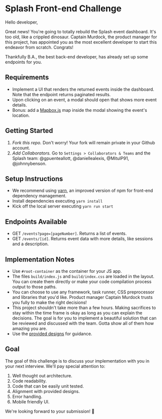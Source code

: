 # Splash Front-end Challenge

Hello developer,

Great news! You're going to totally rebuild the Splash event dashboard. It's too old, like a crippled dinosaur. Captain Murdock, the product manager for this project, has appointed you as the most excellent developer to start this endeavor from scratch. Congrats!

Thankfully B.A., the best back-end developer, has already set up some endpoints for you.

## Requirements

* Implement a UI that renders the returned events inside the dashboard. Note that the endpoint returns paginated results.
* Upon clicking on an event, a modal should open that shows more event details.
* Bonus: add a [Mapbox.js](https://www.mapbox.com/) map inside the modal showing the event's location.

## Getting Started

1. *Fork this repo.* Don't worry! Your fork will remain private in your Github account.
2. *Add Collaborators.* Go to `Settings > Collaborators & Teams` and the Splash team: @gpuenteallott, @daniellealexis, @MitulP91, @johnnybenson.

## Setup Instructions
* We recommend using [yarn](https://yarnpkg.com/en/), an improved version of npm for front-end dependency management.
* Install dependencies executing `yarn install`
* Kick off the local server executing `yarn run start`

## Endpoints Available

* GET `/events?page=[pageNumber]`. Returns a list of events.
* GET `/events/[id]`. Returns event data with more details, like sessions and a description.

## Implementation Notes

* Use `#root-container` as the container for your JS app.
* The files `build/index.js` and `build/index.css` are loaded in the layout. You can create them directly or make your code compilation process output to those paths.
* You can choose to use any framework, task runner, CSS preprocessor and libraries that you'd like. Product manager Captain Murdock trusts you fully to make the right decisions!
* This project shouldn't take more than a few hours. Making sacrifices to stay within the time frame is okay as long as you can explain the decisions. The goal is for you to implement a beautiful solution that can be reviewed and discussed with the team. Gotta show all of them how amazing you are.
* Use the [provided designs](designs) for guidance.

## Goal

The goal of this challenge is to discuss your implementation with you in your next interview. We'll pay special attention to:

1. Well thought out architecture.
2. Code readability.
3. Code that can be easily unit tested.
4. Alignment with provided designs.
5. Error handling.
6. Mobile friendly UI.

We're looking forward to your submission! 🚀
